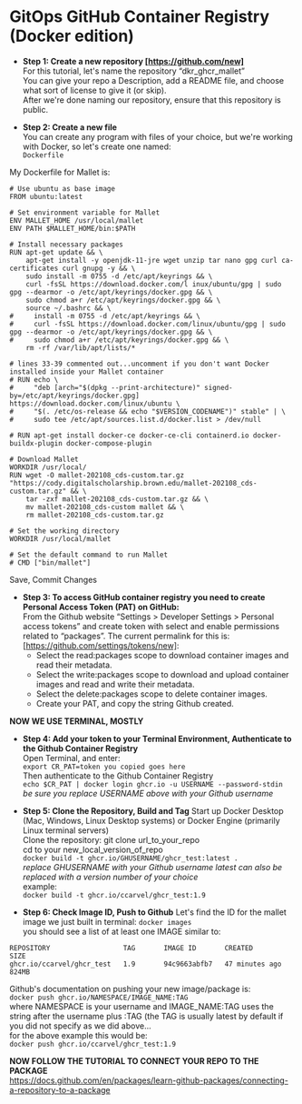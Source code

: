 # GitOps GitHub Container Registry (Docker edition)

- **Step 1: Create a new repository [https://github.com/new]**  
For this tutorial, let's name the repository “dkr\_ghcr\_mallet”  
You can give your repo a Description, add a README file, and choose what sort of license to give it (or skip).  
After we're done naming our repository, ensure that this repository is public.

- **Step 2: Create a new file**  
You can create any program with files of your choice, but we're working with Docker, so let's create one named:  
 ```Dockerfile```  
  
My Dockerfile for Mallet is:<br>
```
# Use ubuntu as base image
FROM ubuntu:latest

# Set environment variable for Mallet
ENV MALLET_HOME /usr/local/mallet
ENV PATH $MALLET_HOME/bin:$PATH

# Install necessary packages
RUN apt-get update && \
    apt-get install -y openjdk-11-jre wget unzip tar nano gpg curl ca-certificates curl gnupg -y && \
    sudo install -m 0755 -d /etc/apt/keyrings && \
    curl -fsSL https://download.docker.com/l inux/ubuntu/gpg | sudo gpg --dearmor -o /etc/apt/keyrings/docker.gpg && \
    sudo chmod a+r /etc/apt/keyrings/docker.gpg && \
    source ~/.bashrc && \
#     install -m 0755 -d /etc/apt/keyrings && \
#     curl -fsSL https://download.docker.com/linux/ubuntu/gpg | sudo gpg --dearmor -o /etc/apt/keyrings/docker.gpg && \
#     sudo chmod a+r /etc/apt/keyrings/docker.gpg && \ 
    rm -rf /var/lib/apt/lists/*

# lines 33-39 commented out...uncomment if you don't want Docker installed inside your Mallet container
# RUN echo \
#     "deb [arch="$(dpkg --print-architecture)" signed-by=/etc/apt/keyrings/docker.gpg] https://download.docker.com/linux/ubuntu \
#     "$(. /etc/os-release && echo "$VERSION_CODENAME")" stable" | \
#     sudo tee /etc/apt/sources.list.d/docker.list > /dev/null

# RUN apt-get install docker-ce docker-ce-cli containerd.io docker-buildx-plugin docker-compose-plugin

# Download Mallet
WORKDIR /usr/local/
RUN wget -O mallet-202108_cds-custom.tar.gz "https://cody.digitalscholarship.brown.edu/mallet-202108_cds-custom.tar.gz" && \
    tar -zxf mallet-202108_cds-custom.tar.gz && \
    mv mallet-202108_cds-custom mallet && \
    rm mallet-202108_cds-custom.tar.gz

# Set the working directory
WORKDIR /usr/local/mallet

# Set the default command to run Mallet
# CMD ["bin/mallet"]
```  
  
Save, Commit Changes  
  
- **Step 3: To access GitHub container registry you need to create Personal Access Token (PAT) on GitHub:**  
From the Github website “Settings > Developer Settings > Personal access tokens” and create token with select and enable permissions related to “packages”. 
The current permalink for this is: [https://github.com/settings/tokens/new]:  
    - Select the read:packages scope to download container images and read their metadata.  
    - Select the write:packages scope to download and upload container images and read and write their metadata.  
    - Select the delete:packages scope to delete container images.  
    - Create your PAT, and copy the string Github created.

**NOW WE USE TERMINAL, MOSTLY**  
- **Step 4: Add your token to your Terminal Environment, Authenticate to the Github Container Registry**  
Open Terminal, and enter:  
```export CR_PAT=token you copied goes here```  
Then authenticate to the Github Container Registry  
```echo $CR_PAT | docker login ghcr.io -u USERNAME --password-stdin```  
_be sure you replace USERNAME above with your Github username_

- **Step 5: Clone the Repository, Build and Tag**
Start up Docker Desktop (Mac, Windows, Linux Desktop systems) or Docker Engine (primarily Linux terminal servers)   
Clone the repository:
git clone url_to_your_repo  
cd to your new_local_version_of_repo  
```docker build -t ghcr.io/GHUSERNAME/ghcr_test:latest .```  
_replace GHUSERNAME with your Github username_
_latest can also be replaced with a version number of your choice_  
example:   
```docker build -t ghcr.io/ccarvel/ghcr_test:1.9```

- **Step 6: Check Image ID, Push to Github**
Let's find the ID for the mallet image we just built in terminal:
```docker images```  
you should see a list of at least one IMAGE similar to:  
```
REPOSITORY                  TAG       IMAGE ID       CREATED         SIZE
ghcr.io/ccarvel/ghcr_test   1.9       94c9663abfb7   47 minutes ago   824MB
```
   
Github's documentation on pushing your new image/package is:  
```docker push ghcr.io/NAMESPACE/IMAGE_NAME:TAG```   
where NAMESPACE is your username and IMAGE_NAME:TAG uses the string after the username plus :TAG (the TAG is usually latest by default if you did not specify as we did above...   
for the above example this would be:   
```docker push ghcr.io/ccarvel/ghcr_test:1.9```   

**NOW FOLLOW THE TUTORIAL TO CONNECT YOUR REPO TO THE PACKAGE**   
https://docs.github.com/en/packages/learn-github-packages/connecting-a-repository-to-a-package

